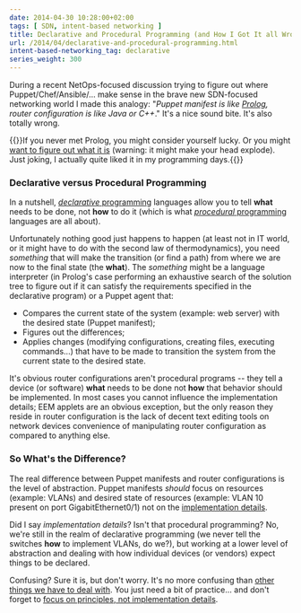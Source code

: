 ```yaml
---
date: 2014-04-30 10:28:00+02:00
tags: [ SDN, intent-based networking ]
title: Declarative and Procedural Programming (and How I Got It all Wrong)
url: /2014/04/declarative-and-procedural-programming.html
intent-based-networking_tag: declarative
series_weight: 300
---
```

During a recent NetOps-focused discussion trying to figure out where Puppet/Chef/Ansible/... make sense in the brave new SDN-focused networking world I made this analogy: "*Puppet manifest is like* [*Prolog*](http://en.wikipedia.org/wiki/Prolog)*, router configuration is like Java or C++*." It's a nice sound bite. It's also totally wrong.

{{<note info>}}If you never met Prolog, you might consider yourself lucky. Or you might [want to figure out what it is](http://www.cs.toronto.edu/~sheila/384/w11/simple-prolog-examples.html) (warning: it might make your head explode). Just joking, I actually quite liked it in my programming days.{{</note>}}
<!--more-->
### Declarative versus Procedural Programming

In a nutshell, [*declarative* programming](http://en.wikipedia.org/wiki/Declarative_programming) languages allow you to tell **what** needs to be done, not **how** to do it (which is what [*procedural* programming](http://en.wikipedia.org/wiki/Procedural_programming) languages are all about).

Unfortunately nothing good just happens to happen (at least not in IT world, or it might have to do with the second law of thermodynamics), you need *something* that will make the transition (or find a path) from where we are now to the final state (the **what**). The *something* might be a language interpreter (in Prolog's case performing an exhaustive search of the solution tree to figure out if it can satisfy the requirements specified in the declarative program) or a Puppet agent that:

-   Compares the current state of the system (example: web server) with the desired state (Puppet manifest);
-   Figures out the differences;
-   Applies changes (modifying configurations, creating files, executing commands...) that have to be made to transition the system from the current state to the desired state.

It's obvious router configurations aren't procedural programs -- they tell a device (or software) **what** needs to be done not **how** that behavior should be implemented. In most cases you cannot influence the implementation details; EEM applets are an obvious exception, but the only reason they reside in router configuration is the lack of decent text editing tools on network devices convenience of manipulating router configuration as compared to anything else.

### So What's the Difference?

The real difference between Puppet manifests and router configurations is the level of abstraction. Puppet manifests *should* focus on resources (example: VLANs) and desired state of resources (example: VLAN 10 present on port GigabitEthernet0/1) not on the [implementation details](http://networkenhancers.blogspot.com/2011/01/vlan-configuration-comparision-cisco.html).

Did I say *implementation details*? Isn't that procedural programming? No, we're still in the realm of declarative programming (we never tell the switches **how** to implement VLANs, do we?), but working at a lower level of abstraction and dealing with how individual devices (or vendors) expect things to be declared.

Confusing? Sure it is, but don't worry. It's no more confusing than [other things we have to deal with](http://en.wikipedia.org/wiki/OSI_model). You just need a bit of practice... and don't forget to [focus on principles, not implementation details](http://blog.ipspace.net/2008/09/knowledge-or-recipes.html).

